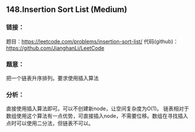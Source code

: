 ## 148.Insertion Sort List (Medium)

### **链接**：
题目：https://leetcode.com/problems/insertion-sort-list/
代码(github)：https://github.com/JianghanLi/LeetCode

### **题意**：
把一个链表升序排列。要求使用插入算法

### **分析**：
直接使用插入算法即可。可以不创建新node，让空间复杂度为O(1)。
链表相对于数组使用这个算法有一点优势，可直接插入node，不需要位移。数组在寻找插入点时可以使用二分法，但链表不可以。